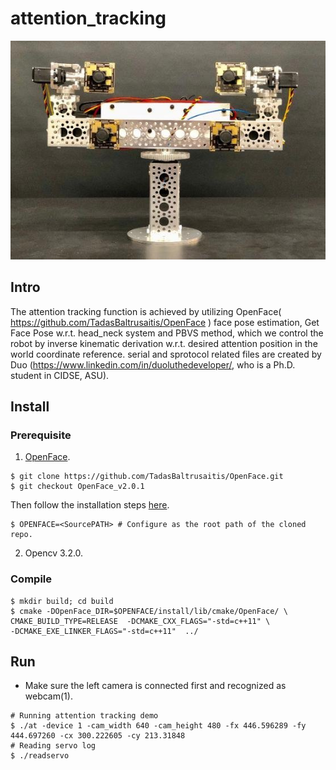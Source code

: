 # attention_tracking
![image](https://github.com/es6rc/attention_tracking/blob/master/Demo/robot.jpeg)
## Intro
The attention tracking function is achieved by utilizing OpenFace( https://github.com/TadasBaltrusaitis/OpenFace ) face pose estimation, Get Face Pose w.r.t. head_neck system and PBVS method, which we control the robot by inverse kinematic derivation w.r.t. desired attention position in the world coordinate reference.
serial and sprotocol related files are created by Duo (https://www.linkedin.com/in/duoluthedeveloper/, who is a Ph.D. student in CIDSE, ASU).

## Install

### Prerequisite
  1. [OpenFace](https://github.com/TadasBaltrusaitis/OpenFace).
  
  ```shell
  $ git clone https://github.com/TadasBaltrusaitis/OpenFace.git
  $ git checkout OpenFace_v2.0.1
  ```
   Then follow the installation steps [here](https://github.com/TadasBaltrusaitis/OpenFace/wiki/Unix-Installation).
  ```shell
  $ OPENFACE=<SourcePATH> # Configure as the root path of the cloned repo.
  ```
  2. Opencv 3.2.0.
  
### Compile
  ```shell
  $ mkdir build; cd build
  $ cmake -DOpenFace_DIR=$OPENFACE/install/lib/cmake/OpenFace/ \
CMAKE_BUILD_TYPE=RELEASE  -DCMAKE_CXX_FLAGS="-std=c++11" \
-DCMAKE_EXE_LINKER_FLAGS="-std=c++11"  ../
```

## Run
* Make sure the left camera is connected first and recognized as webcam(1).
```shell
# Running attention tracking demo
$ ./at -device 1 -cam_width 640 -cam_height 480 -fx 446.596289 -fy 444.697260 -cx 300.222605 -cy 213.31848
# Reading servo log
$ ./readservo
```
